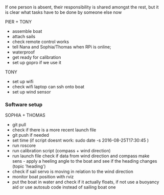 If one person is absent, their responsibility is shared amongst the rest, but it is clear what tasks have to be done by someone else now

PIER + TONY
- assemble boat
- attach sails
- check remote control works
- tell Nana and Sophia/Thomas when RPi is online; 
- waterproof
- get ready for calibration
- set up gopro if we use it

TONY
- set up wifi
- check wifi laptop can ssh onto boat
- set up wind sensor

### Software setup
SOPHIA + THOMAS
- git pull
- check if there is a more recent launch file
- git push if needed
- set time   (if script doesnt work: sudo date -s 2016-08-25T17:30:45 )
- run roscore
- run calibration script (compass + wind direction)
- run launch file
    check if data from wind direction and compass make sens
        - apply a heeling angle to the boat and see if the heading changes (topic 'heading')
- check if sail servo is moving in relation to the wind direction
- monitor boat position with rviz
- put the boat in water and check if it actually floats, if not use a buoyancy aid or use autosub code instead of sailing boat one



